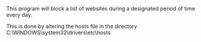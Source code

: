 This program will block a list of websites during a designated period of time every day. 

This is done by altering the hosts file in the directory C:\WINDOWS\system32\drivers\etc\hosts
